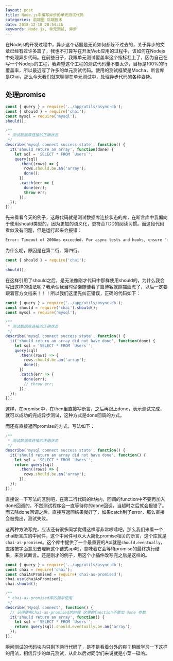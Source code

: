 ```yaml
---
layout: post
title: Node.js中编写异步的单元测试代码
categories: 前端圈 后端技术
date: 2018-12-18 20:54:36
keywords: Node.js, 单元测试, 异步
---
```


在Nodejs的开发过程中，异步这个话题是无论如何都躲不过去的，关于异步的文章已经有过许多篇了，我也不打算写在开发Web应用的过程中，该如何在Nodejs中处理异步代码。在前些日子，我跟单元测试覆盖率这个指标杠上了，因为自己在写一个Nodejs的工程，我希望这个工程的测试代码量不要太少，目标是100%的行覆盖率，所以最近写了许多的单元测试代码。使用的测试框架是Mocha，断言库是Chai，那么今天我们就来聊聊在单元测试中，处理异步代码的各种姿势。

<!--more-->

## 处理promise


```js
const { query } = require('../app/utils/async-db');
const { should } = require('chai');
const mysql = require('mysql');
should();

/**
 * 测试数据库连接的正确状态
 */
describe('mysql connect success state', function() {
  it('should return an array', function(done) {
    let sql = 'SELECT * FROM `Users`';
    query(sql)
      .then((rows) => {
        rows.should.be.an('array');
        done();
      })
      .catch(err => {
        done(err);
        throw err;
      });
  });
});


```

先来看看今天的例子，这段代码就是测试数据库连接状态的库，在断言库中我偏向于使用should类型的，因为更加的语义化，更符合TDD的阅读习惯。而这段代码看似没有问题，但是运行起来会报错：

```bash
Error: Timeout of 2000ms exceeded. For async tests and hooks, ensure "done()" is called; if returning a Promise, ensure it resolves.
```

为什么呢，原因是在第二行、第四行。

```js
const { should } = require('chai');
...
should();

```

在这样引用了should之后，是无法像刚才代码中那样使用should的，为什么我会写出这样的语法呢？我承认我当时偷懒随便看了篇博客就照猫画虎了，以后一定要跟着官方文档来！！！所以我们这里先纠正错误，正确的代码如下：

```js
const { query } = require('../app/utils/async-db');
const should = require('chai').should();
const mysql = require('mysql');

/**
 * 测试数据库连接的正确状态
 */
describe('mysql connect success state', function() {
  it('should return an array did not have done', function(done) {
    let sql = 'SELECT * FROM `Users`';
    query(sql)
      .then((rows) => {
        rows.should.be.an('array');
        done();
      })
      .catch(err => {
        done(err);
        // throw err;
      });
  });
});
```

这样，在promise中，在then里直接写断言，之后再跟上done，表示测试完成，就可以成功的完成异步测试，这种方式是done回调的方式。

而还有直接返回promise的方式，写法如下：

```js
/**
 * 测试数据库连接的正确状态
 */
describe('mysql connect success state', function() {
  it('should return an array did not have done', function() {
    let sql = 'SELECT * FROM `Users`';
    return query(sql)
      .then((rows) => {
        rows.should.be.an('array');
      });
  });
});

```

直接说一下写法的区别吧，在第二行代码的it块内，回调的function中不要再加入done回调的，不然测试程序会一直等待你的done回调，当超时之后就会报错了。而去除done回调之后，直接写返回结果就好了，如果catch到了error，那么直接会被抛出，测试失败。

这两种方法写完，应该还有很多同学觉得这样写非常啰嗦吧，那么我们来看一个chai断言库的中间件，这个中间件可以大大简化promise相关的断言，这个库就是`chai-as-promised`。这个库中提供了一个最重要的Api就是`should.eventually`，直接按字面意思去理解这个链式api吧，意味着它会等待promise的最终执行结果，来测试断言。还是刚才的例子，用这个小插件改写完之后是这样的。

```js
const { query } = require('../app/utils/async-db');
const chai = require('chai');
const chaiAsPromised = require('chai-as-promised');
chai.use(chaiAsPromised);
chai.should();

/**
 * chai-as-promised库的简单使用
 */
describe('Mysql connect', function() {
  // 记得使用chai-as-promised的时候 这里的function不要加 done 参数
  it('should return an array', function() {
    let sql = 'SELECT * FROM `Users`';
    return query(sql).should.eventually.be.an('array');
  });
});

```
瞬间测试的代码块内只剩下两行代码了，是不是看着分外的爽？稍微学习一下这样的用法，相信异步的单元测试，从此以后对同学们来说就是小菜一碟咯。